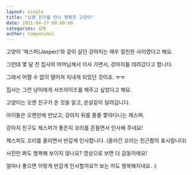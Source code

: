 ```yaml
---
layout: single
title: "오랜 친구를 만나 행복한 고양이"
date: 2021-04-27 08:00:00
categories: 감동
author: Companimal
---
```


고양이 '제스퍼(Jasper)'와 같이 살던 강아지는 매우 절친한 사이였다고 해요.

그런데 몇 달 전 집사의 어머님께서 이사 가면서, 강아지를 데려갔다고 합니다.

그래서 어쩔 수 없이 떨어져 지내게 되었던 것이죠. ㅠㅠ

집사는 그런 냥이에게 서프라이즈를 해주고 싶었다고 해요.

고양이는 오랜 친구가 온 것을 알고, 쏜살같이 달려갑니다.

아이들은 오랜만에 만났고, 강아지 뒤를 졸졸 쫓아다니는 제스퍼.

강아지 친구도 제스퍼가 좋은지 꼬리를 흔들면서 인사해 주네요!

제스퍼도 꼬리를 올리면서 반갑게 인사합니다. (올라간 꼬리는 친근함의 표시랍니다)

사진만 봐도 행복해 보이지 않나요? 영상으로 보면 더 감동이에요!

얼마나 좋으면 이렇게 반갑게 인사할까요?! 보는 저도 행복해지네요. :)
